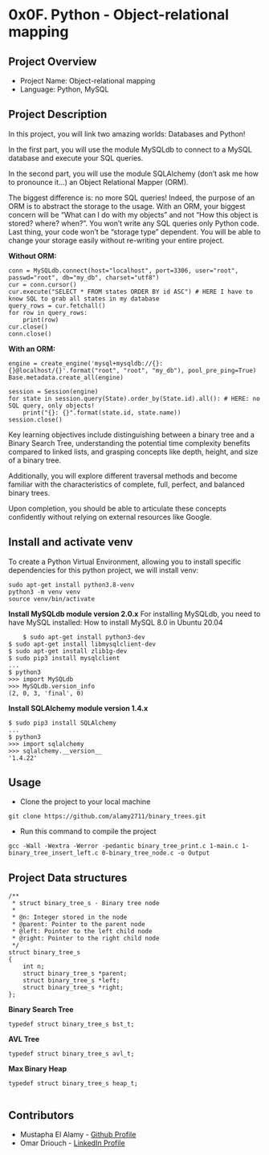 # 0x0F. Python - Object-relational mapping

## Project Overview

+ Project Name: Object-relational mapping
+ Language: Python, MySQL
 

## Project Description
In this project, you will link two amazing worlds: Databases and Python!

In the first part, you will use the module MySQLdb to connect to a MySQL database and execute your SQL queries.

In the second part, you will use the module SQLAlchemy (don’t ask me how to pronounce it…) an Object Relational Mapper (ORM).

The biggest difference is: no more SQL queries! Indeed, the purpose of an ORM is to abstract the storage to the usage. With an ORM, your biggest concern will be “What can I do with my objects” and not “How this object is stored? where? when?”. You won’t write any SQL queries only Python code. Last thing, your code won’t be “storage type” dependent. You will be able to change your storage easily without re-writing your entire project.

**Without ORM:**
```
conn = MySQLdb.connect(host="localhost", port=3306, user="root", passwd="root", db="my_db", charset="utf8")
cur = conn.cursor()
cur.execute("SELECT * FROM states ORDER BY id ASC") # HERE I have to know SQL to grab all states in my database
query_rows = cur.fetchall()
for row in query_rows:
    print(row)
cur.close()
conn.close()
```
**With an ORM:**
```
engine = create_engine('mysql+mysqldb://{}:{}@localhost/{}'.format("root", "root", "my_db"), pool_pre_ping=True)
Base.metadata.create_all(engine)

session = Session(engine)
for state in session.query(State).order_by(State.id).all(): # HERE: no SQL query, only objects!
    print("{}: {}".format(state.id, state.name))
session.close()
```
Key learning objectives include distinguishing between a binary tree and a Binary Search Tree, understanding the potential time complexity benefits compared to linked lists, and grasping concepts like depth, height, and size of a binary tree. 

Additionally, you will explore different traversal methods and become familiar with the characteristics of complete, full, perfect, and balanced binary trees. 

Upon completion, you should be able to articulate these concepts confidently without relying on external resources like Google.

## Install and activate venv
To create a Python Virtual Environment, allowing you to install specific dependencies for this python project, we will install venv:
```
sudo apt-get install python3.8-venv
python3 -m venv venv
source venv/bin/activate
```


**Install MySQLdb module version 2.0.x**
    For installing MySQLdb, you need to have MySQL installed: How to install MySQL 8.0 in Ubuntu 20.04
```
    $ sudo apt-get install python3-dev
$ sudo apt-get install libmysqlclient-dev
$ sudo apt-get install zlib1g-dev
$ sudo pip3 install mysqlclient
...
$ python3
>>> import MySQLdb
>>> MySQLdb.version_info 
(2, 0, 3, 'final', 0)
```

**Install SQLAlchemy module version 1.4.x**
```
$ sudo pip3 install SQLAlchemy
...
$ python3
>>> import sqlalchemy
>>> sqlalchemy.__version__ 
'1.4.22'
```

  
## Usage
+ Clone the project to your local machine

```
git clone https://github.com/alamy2711/binary_trees.git

```


+ Run this command to compile the project
 
```
gcc -Wall -Wextra -Werror -pedantic binary_tree_print.c 1-main.c 1-binary_tree_insert_left.c 0-binary_tree_node.c -o Output
```

## Project Data structures
```
/**
 * struct binary_tree_s - Binary tree node
 *
 * @n: Integer stored in the node
 * @parent: Pointer to the parent node
 * @left: Pointer to the left child node
 * @right: Pointer to the right child node
 */
struct binary_tree_s
{
    int n;
    struct binary_tree_s *parent;
    struct binary_tree_s *left;
    struct binary_tree_s *right;
};

```

**Binary Search Tree**
```
typedef struct binary_tree_s bst_t;

```
**AVL Tree**
```
typedef struct binary_tree_s avl_t;

```
**Max Binary Heap**
```
typedef struct binary_tree_s heap_t;


```

## Contributors
+ Mustapha El Alamy - [Github Profile](https://github.com/alamy2711/)
+ Omar Driouch - [LinkedIn Profile](https://www.linkedin.com/in/omar-driouch/)

